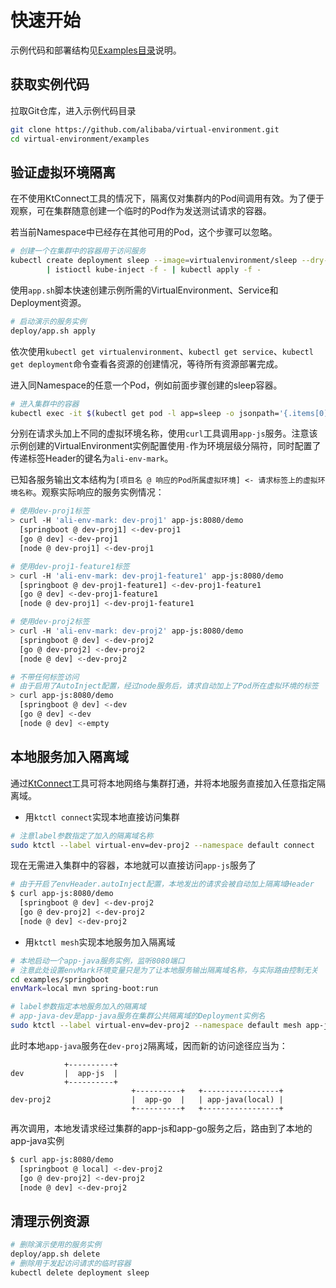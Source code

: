 # 快速开始

示例代码和部署结构见[Examples目录](https://github.com/alibaba/virtual-environment/tree/master/examples)说明。

## 获取实例代码

拉取Git仓库，进入示例代码目录

```bash
git clone https://github.com/alibaba/virtual-environment.git
cd virtual-environment/examples
```

## 验证虚拟环境隔离

在不使用KtConnect工具的情况下，隔离仅对集群内的Pod间调用有效。为了便于观察，可在集群随意创建一个临时的Pod作为发送测试请求的容器。

若当前Namespace中已经存在其他可用的Pod，这个步骤可以忽略。

```bash
# 创建一个在集群中的容器用于访问服务
kubectl create deployment sleep --image=virtualenvironment/sleep --dry-run -o yaml \
        | istioctl kube-inject -f - | kubectl apply -f -
```

使用`app.sh`脚本快速创建示例所需的VirtualEnvironment、Service和Deployment资源。

```bash
# 启动演示的服务实例
deploy/app.sh apply
```

依次使用`kubectl get virtualenvironment`、`kubectl get service`、`kubectl get deployment`命令查看各资源的创建情况，等待所有资源部署完成。

进入同Namespace的任意一个Pod，例如前面步骤创建的sleep容器。

```bash
# 进入集群中的容器
kubectl exec -it $(kubectl get pod -l app=sleep -o jsonpath='{.items[0].metadata.name}') /bin/sh
```

分别在请求头加上不同的虚拟环境名称，使用`curl`工具调用`app-js`服务。注意该示例创建的VirtualEnvironment实例配置使用`-`作为环境层级分隔符，同时配置了传递标签Header的键名为`ali-env-mark`。

已知各服务输出文本结构为`[项目名 @ 响应的Pod所属虚拟环境] <- 请求标签上的虚拟环境名称`。观察实际响应的服务实例情况：

```bash
# 使用dev-proj1标签
> curl -H 'ali-env-mark: dev-proj1' app-js:8080/demo
  [springboot @ dev-proj1] <-dev-proj1
  [go @ dev] <-dev-proj1
  [node @ dev-proj1] <-dev-proj1

# 使用dev-proj1-feature1标签
> curl -H 'ali-env-mark: dev-proj1-feature1' app-js:8080/demo
  [springboot @ dev-proj1-feature1] <-dev-proj1-feature1
  [go @ dev] <-dev-proj1-feature1
  [node @ dev-proj1] <-dev-proj1-feature1

# 使用dev-proj2标签
> curl -H 'ali-env-mark: dev-proj2' app-js:8080/demo
  [springboot @ dev] <-dev-proj2
  [go @ dev-proj2] <-dev-proj2
  [node @ dev] <-dev-proj2

# 不带任何标签访问
# 由于启用了AutoInject配置，经过node服务后，请求自动加上了Pod所在虚拟环境的标签
> curl app-js:8080/demo
  [springboot @ dev] <-dev
  [go @ dev] <-dev
  [node @ dev] <-empty
```

## 本地服务加入隔离域

通过[KtConnect](https://github.com/alibaba/kt-connect)工具可将本地网络与集群打通，并将本地服务直接加入任意指定隔离域。

- 用`ktctl connect`实现本地直接访问集群

```bash
# 注意label参数指定了加入的隔离域名称
sudo ktctl --label virtual-env=dev-proj2 --namespace default connect
```

现在无需进入集群中的容器，本地就可以直接访问`app-js`服务了

```bash
# 由于开启了envHeader.autoInject配置，本地发出的请求会被自动加上隔离域Header
$ curl app-js:8080/demo
  [springboot @ dev] <-dev-proj2
  [go @ dev-proj2] <-dev-proj2
  [node @ dev] <-dev-proj2
```

- 用`ktctl mesh`实现本地服务加入隔离域

```bash
# 本地启动一个app-java服务实例，监听8080端口
# 注意此处设置envMark环境变量只是为了让本地服务输出隔离域名称，与实际路由控制无关
cd examples/springboot
envMark=local mvn spring-boot:run

# label参数指定本地服务加入的隔离域
# app-java-dev是app-java服务在集群公共隔离域的Deployment实例名
sudo ktctl --label virtual-env=dev-proj2 --namespace default mesh app-java-dev --expose 8080
```

此时本地`app-java`服务在`dev-proj2`隔离域，因而新的访问途径应当为：


```
            +----------+
dev         |  app-js  |
            +----------+
                           +----------+   +-----------------+
dev-proj2                  |  app-go  |   | app-java(local) |
                           +----------+   +-----------------+
```

再次调用，本地发请求经过集群的app-js和app-go服务之后，路由到了本地的app-java实例

```bash
$ curl app-js:8080/demo
  [springboot @ local] <-dev-proj2
  [go @ dev-proj2] <-dev-proj2
  [node @ dev] <-dev-proj2
```

## 清理示例资源

```bash
# 删除演示使用的服务实例
deploy/app.sh delete
# 删除用于发起访问请求的临时容器
kubectl delete deployment sleep
```
